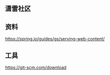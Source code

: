 ## 潇雷社区

## 资料
https://spring.io/guides/gs/serving-web-content/

## 工具
https://git-scm.com/download
